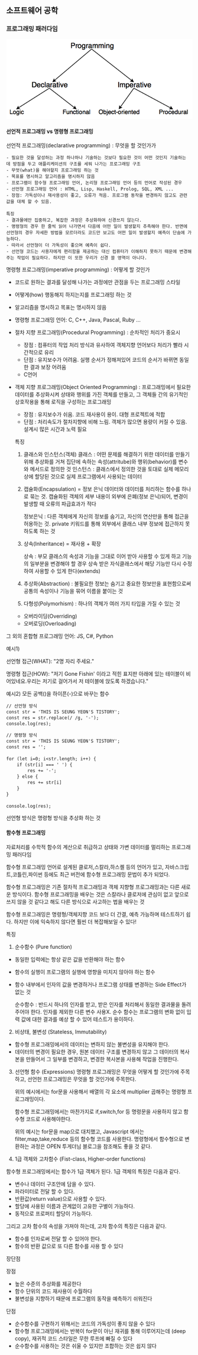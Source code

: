 ## 소프트웨어 공학

### 프로그래밍 패러다임

![](image/programmingtypes.png)

#### 선언적 프로그래밍 vs 명령형 프로그래밍

선언적 프로그래밍(declarative programming) : 무엇을 할 것인가가

    - 필요한 것을 달성하는 과정 하나하나 기술하는 것보다 필요한 것이 어떤 것인지 기술하는 데 방점을 두고 애플리케이션의 구조를 세워 나가는 프로그래밍 구조
    - 무엇(what)을 해야할지 프로그래밍 하는 것
    - 목표를 명시하고 알고리즘을 명시하지 않음
    - 프로그램이 함수형 프로그래밍 언어, 논리형 프로그래밍 언어 등의 언어로 작성된 경우
    - 선언형 프로그래밍 언어 : HTML, Lisp, Haskell, Prolog, SQL, XML ...
    - 장점: 가독성이나 재사용성이 좋고, 오류가 적음. 프로그램 동작을 변경하지 않고도 관련 값을 대체 할 수 있음.

    특징
    - 결과물에만 집중하고, 복잡한 과정은 추상화하여 신경쓰지 않는다.
    - 명령형의 경우 한 줄씩 읽어 나가면서 다음에 어떤 일이 발생할지 추측해야 한다. 반면에 선언형의 경우 자세한 방법을 모르더라도 코드만 보고도 어떤 일이 발생할지 예측이 단숨에 가능하다.
    - 따라서 선언형이 더 가독성이 좋으며 예측이 쉽다.
    - 선언형 코드는 사용자에게 편리함을 제공하는 대신 컴퓨터가 이해하지 못하기 때문에 변경해주는 작업이 필요하다. 하지만 이 또한 우리가 신경 쓸 영역이 아니다.

명령형 프로그래밍(imperative programming) : 어떻게 할 것인가

- 코드로 원하는 결과를 달성해 나가는 과정에만 관점을 두는 프로그래밍 스타일
- 어떻게(how) 행동해지 하지는지를 프로그래밍 하는 것
- 알고리즘을 명시하고 목표는 명시하지 않음
- 명령형 프로그래밍 언어: C, C++, Java, Pascal, Ruby ...

- 절차 지향 프로그래밍(Procedural Programming) : 순차적인 처리가 중요시

  - 장점 : 컴퓨터의 작업 처리 방식과 유사하여 객체지향 언어보다 처리가 빨라 시간적으로 유리
  - 단점 : 유지보수가 어려움. 실행 순서가 정해져있어 코드의 순서가 바뀌면 동일한 결과 보장 어려움
  - C언어

- 객체 지향 프로그래밍(Object Oriented Programming) : 프로그래밍에서 필요한 데이터를 추상화시켜 상태와 행위를 가진 객체를 만들고, 그 객체들 간의 유기적인 상호작용을 통해 로직을 구성하는 프로그래밍

  - 장점 : 유지보수가 쉬움. 코드 재사용이 용이. 대형 프로젝트에 적합
  - 단점 : 처리속도가 절차지향에 비해 느림. 객체가 많으면 용량이 커질 수 있음. 설계시 많은 시간과 노력 필요

  특징

  1. 클래스와 인스턴스(객체)
     클래스 : 어떤 문제를 해결하기 위한 데이터를 만들기 위해 추상화를 거쳐 집단에 속하는 속성(attritube)와 행위(behavior)를 변수와 메서드로 정의한 것
     인스턴스 : 클래스에서 정의한 것을 토대로 실제 메모리상에 할당된 것으로 실제 프로그램에서 사용되는 데이터
  2. 캡슐화(Encapsulation) = 정보 은닉
     데이터와 데이터를 처리하는 함수를 하나로 묶는 것. 캡슐화된 객체의 세부 내용이 외부에 은폐(정보 은닉)되어, 변경이 발생할 때 오류의 파급효과가 적다

     정보은닉 : 다른 객체에게 자신의 정보를 숨기고, 자신의 연산만을 통해 접근을 허용하는 것. private 키워드를 통해 외부에서 클래스 내부 정보에 접근하지 못하도록 하는 것

  3. 상속(Inheritance) = 재사용 + 확장

     상속 : 부모 클래스의 속성과 기능을 그대로 이어 받아 사용할 수 있게 하고 기능의 일부분을 변경해야 할 경우 상속 받은 자식클래스에서 해당 기능만 다시 수정하여 사용할 수 있게 한다(extends)

  4. 추상화(Abstraction) : 불필요한 정보는 숨기고 중요한 정보만을 표현함으로써 공통의 속성이나 기능을 묶어 이름을 붙이는 것

  5. 다형성(Polymorhism) : 하나의 객체가 여러 가지 타입을 가질 수 있는 것

  - 오버라이딩(Overriding)
  - 오버로딩(Overloading)

그 외의 혼합형 프로그래밍 언어: JS, C#, Python

예시1)

선언형 접근(WHAT): "2명 자리 주세요."

명령형 접근(HOW): "저기 Gone Fishin' 이라고 적힌 표지판 아래에 있는 테이블이 비어있네요.우리는 저기로 걸어가서 저 테이블에 앉도록 하겠습니다."

예시2) 모든 공백()을 하이픈(-)으로 바꾸는 함수

```
// 선언형 방식
const str = 'THIS IS SEUNG YEON'S TISTORY';
const res = str.replace(/ /g, '-');
console.log(res);
```

```
// 명령형 방식
const str = 'THIS IS SEUNG YEON'S TISTORY';
const res = '';

for (let i=0; i<str.length; i++) {
	if (str[i] === ' ') {
    	res += '-';
    } else {
    	res += str[i]
    }
}

console.log(res);
```

선언형 방식은 명령형 방식을 추상화 하는 것

#### 함수형 프로그래밍

자료처리를 수학적 함수의 계산으로 취급하고 상태와 가변 데이터를 멀리하는 프로그래밍 패러다임

함수형 프로그래밍 언어로 설계된 클로저,스칼라,하스켈 등의 언어가 있고, 자바스크립트,코틀린,파이썬 등에도 최근 버전에 함수형 프로그래밍 문법이 추가 되었다.

함수형 프로그래밍은 기존 절차적 프로그래밍과 객체 지향형 프로그래밍과는 다른 새로운 방식이다. 함수형 프로그래밍을 배우는 것은 스칼라나 클로저에 관심이 없고 앞으로 쓰지 않을 것 같다고 해도 다른 방식으로 사고하는 법을 배우는 것

함수형 프로그래밍은 명령형/객체지향 코드 보다 더 간결, 예측 가능하며 테스트하기 쉽다. 하지만 이에 익숙하지 않다면 훨씬 더 복잡해보일 수 있다!

특징

1. 순수함수 (Pure function)

- 동일한 입력에는 항상 같은 값을 반환해야 하는 함수
- 함수의 실행이 프로그램의 실행에 영향을 미치지 않아야 하는 함수
- 함수 내부에서 인자의 값을 변경하거나 프로그램 상태를 변경하는 Side Effect가 없는 것

  순수함수 : 반드시 하나의 인자를 받고, 받은 인자를 처리해서 동일한 결과물을 돌려주어야 한다. 인자를 제외한 다른 변수 사용X. 순수 함수는 프로그램의 변화 없이 입력 값에 대한 결과를 예상 할 수 있어 테스트가 용이하다.

2. 비상태, 불변성 (Stateless, Immutability)

- 함수형 프로그래밍에서의 데이터는 변하지 않는 불변성을 유지해야 한다.
- 데이터의 변경이 필요한 경우, 원본 데이터 구조를 변경하지 않고 그 데이터의 복사본을 만들어서 그 일부를 변경하고, 변경한 복사본을 사용해 작업을 진행한다.

3. 선언형 함수 (Expressions)
   명령형 프로그래밍은 무엇을 어떻게 할 것인가에 주목하고, 선언헌 프로그래밍은 무엇을 할 것인가에 주목한다.

   위의 예시에서는 for문을 사용해서 배열의 각 요소에 multiplier 곱해주는 명령형 프로그래밍이다.

   함수형 프로그래밍에서는 마찬가지로 if,switch,for 등 명령문을 사용하지 않고 함수형 코드로 사용해야한다.

   위의 예시는 for문을 map으로 대치했고, Javascript 에서는 filter,map,take,reduce 등의 함수형 코드를 사용한다. 명령형에서 함수형으로 변환하는 과정은 OPEN 투게더님 블로그을 참조해도 좋을 것 같다.

4. 1급 객체와 고차함수 (Fist-class, Higher-order functions)

함수형 프로그래밍에서는 함수가 1급 객체가 된다. 1급 객체의 특징은 다음과 같다.

- 변수나 데이터 구조안에 담을 수 있다.
- 파라미터로 전달 할 수 있다.
- 반환값(return value)으로 사용할 수 있다.
- 할당에 사용된 이름과 관계없이 고유한 구별이 가능하다.
- 동적으로 프로퍼티 할당이 가능하다.

그리고 고차 함수의 속성을 가져야 하는데, 고차 함수의 특징은 다음과 같다.

- 함수를 인자로써 전달 할 수 있어야 한다.
- 함수의 반환 값으로 또 다른 함수를 사용 할 수 있다

장단점

장점

- 높은 수준의 추상화를 제공한다
- 함수 단위의 코드 재사용이 수월하다
- 불변성을 지향하기 때문에 프로그램의 동작을 예측하기 쉬워진다

단점

- 순수함수를 구현하기 위해서는 코드의 가독성이 좋지 않을 수 있다
- 함수형 프로그래밍에서는 반복이 for문이 아닌 재귀를 통해 이루어지는데 (deep copy), 재귀적 코드 스타일은 무한 루프에 빠질 수 있다
- 순수함수를 사용하는 것은 쉬울 수 있지만 조합하는 것은 쉽지 않다
